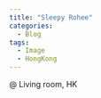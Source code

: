 ```yaml
---
title: "Sleepy Rohee"
categories:
  - Blog
tags:
  - Image
  - HongKong
---
```


@ Living room, HK

<blockquote class="imgur-embed-pub" lang="en" data-id="a/Kxdryyp" data-context="false" ><a href="//imgur.com/a/Kxdryyp"></a></blockquote><script async src="//s.imgur.com/min/embed.js" charset="utf-8"></script>


<script src="https://utteranc.es/client.js"
        repo="serendipityinlife/serendipityinlife.github.io"
        issue-term="pathname"
        theme="github-light"
        crossorigin="anonymous"
        async>
</script>
